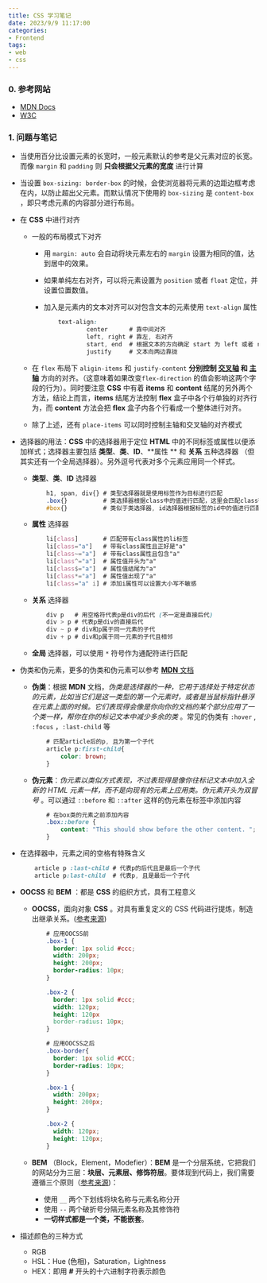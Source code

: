 ```yaml
---
title: CSS 学习笔记
date: 2023/9/9 11:17:00
categories:
- Frontend
tags:
- web
- css
---
```


### 0. 参考网站

- [MDN Docs](https://developer.mozilla.org/zh-CN/docs/Learn/CSS) 
- [W3C](https://www.w3school.com.cn/css/index.asp)

### 1. 问题与笔记

- 当使用百分比设置元素的长宽时，一般元素默认的参考是父元素对应的长宽。而像 `margin` 和 `padding` 则 **只会根据父元素的宽度** 进行计算

- 当设置 `box-sizing: border-box` 的时候，会使浏览器将元素的边距边框考虑在内，以防止超出父元素。而默认情况下使用的 `box-sizing` 是 `content-box` ，即只考虑元素的内容部分进行布局。

- 在 **CSS** 中进行对齐

  - 一般的布局模式下对齐

  	- 用 `margin: auto` 会自动将块元素左右的 `margin` 设置为相同的值，达到居中的效果。

  	- 如果单纯左右对齐，可以将元素设置为 `position` 或者 `float` 定位，并设置位置数值。

  	- 加入是元素内的文本对齐可以对包含文本的元素使用 `text-align` 属性

  		```css
  			text-align: 
  					center 		# 靠中间对齐
  					left, right # 靠左, 右对齐
  					start, end  # 根据文本的方向确定 start 为 left 或者 right
  					justify		# 文本向两边靠拢
  		```

  - 在 `flex` 布局下 `aligin-items` 和 `justify-content` **分别控制 <u>交叉轴</u> 和 <u>主轴</u>** 方向的对齐。（这意味着如果改变`flex-direction` 的值会影响这两个字段的行为）。同时要注意 **CSS** 中有着 **items** 和 **content** 结尾的另外两个方法，结论上而言，**items** 结尾方法控制 **flex** 盒子中各个行单独的对齐行为，而 **content** 方法会把 **flex** 盒子内各个行看成一个整体进行对齐。 

  - 除了上述，还有 `place-items` 可以同时控制主轴和交叉轴的对齐模式

- 选择器的用法：**CSS** 中的选择器用于定位 **HTML** 中的不同标签或属性以便添加样式；选择器主要包括 **类型**、**类**、**ID**、**属性 ** 和 **关系** 五种选择器 （但其实还有一个全局选择器）。另外逗号代表对多个元素应用同一个样式。

  - **类型**、**类**、**ID** 选择器

  	```css
  	    h1, span, div{} # 类型选择器就是使用标签作为目标进行匹配
  	    .box{} 			# 类选择器根据class中的值进行匹配，这里会匹配class带有box的标签
  	    #box{}			# 类似于类选择器, id选择器根据标签的id中的值进行匹配
  	```

  - **属性** 选择器

  	```css
  		li[class]		# 匹配带有class属性的li标签
  		li[class="a"]	# 带有class属性且正好是"a"
  		li[class~="a"]  # 带有class属性且包含"a"
  		li[class^="a"]  # 属性值开头为"a"
  		li[class$="a"]  # 属性值结尾为"a"
  		li[class*="a"]  # 属性值出现了"a"
  		li[class="a" i] # 添加i属性可以设置大小写不敏感
  	```

  - **关系** 选择器

  	```css
  		div p 	# 用空格符代表p是div的后代 (不一定是直接后代)
  		div > p # 代表p是div的直接后代
  		div ~ p # div和p属于同一元素的子代
  		div + p # div和p属于同一元素的子代且相邻
  	```

  - **全局** 选择器，可以使用 `*` 符号作为通配符进行匹配

- 伪类和伪元素，更多的伪类和伪元素可以参考 [**MDN** 文档](https://developer.mozilla.org/zh-CN/docs/Learn/CSS/Building_blocks/Selectors/Pseudo-classes_and_pseudo-elements#%E5%8F%82%E8%80%83%E8%8A%82)

  - **伪类**：根据 **MDN** 文档，*伪类是选择器的一种，它用于选择处于特定状态的元素，比如当它们是这一类型的第一个元素时，或者是当鼠标指针悬浮在元素上面的时候。它们表现得会像是你向你的文档的某个部分应用了一个类一样，帮你在你的标记文本中减少多余的类* 。常见的伪类有 `:hover` , `:focus` ，`:last-child` 等

  	```css
  		# 匹配article后的p, 且为第一个子代
  	    article p:first-child{ 
  	    	color: brown;      
  		}
  	```

  - **伪元素**：*伪元素以类似方式表现，不过表现得是像你往标记文本中加入全新的 HTML 元素一样，而不是向现有的元素上应用类。伪元素开头为双冒号* 。可以通过 `::before` 和 `::after` 这样的伪元素在标签中添加内容

  	```css
  		# 在box类的元素之前添加内容
  	    .box::before {
  	    	content: "This should show before the other content. ";
  		} 
  	```


- 在选择器中，元素之间的空格有特殊含义

	```css
		article p :last-child # 代表p的后代且是最后一个子代
		article p:last-child  # 代表p, 且是最后一个子代
	```

- **OOCSS** 和 **BEM** ：都是 **CSS** 的组织方式，具有工程意义

  - **OOCSS**，面向对象 **CSS** 。对具有重复定义的 CSS 代码进行提炼，制造出继承关系。([参考来源](https://juejin.cn/post/7021067874139635726))

  	```css
  		# 应用OOCSS前
  		.box-1 {
  	      border: 1px solid #ccc;
  	      width: 200px;
  	      height: 200px;
  	      border-radius: 10px;
  	    }
  	
  	    .box-2 {
  	      border: 1px solid #ccc;
  	      width: 120px;
  	      height: 120px
  	      border-radius: 10px;
  	    }
  	
  		# 应用OOCSS之后
  		.box-border{
  	      border: 1px solid #CCC;
  	      border-radius: 10px;
  	    }
  	
  	    .box-1 {
  	      width: 200px;
  	      height: 200px;
  	    }
  	
  	    .box-2 {
  	      width: 120px;
  	      height: 120px;
  	    }
  	```

  - **BEM** （Block，Element，Modefier）：**BEM** 是一个分层系统，它把我们的网站分为三层：**块层、元素层、修饰符层**。要体现到代码上，我们需要遵循三个原则（[参考来源](https://juejin.cn/post/7021461539236347940))：

  	- 使用 `__` 两个下划线将块名称与元素名称分开
  	- 使用 `--` 两个破折号分隔元素名称及其修饰符
  	- **一切样式都是一个类，不能嵌套**。

- 描述颜色的三种方式

	- RGB 
	- HSL：Hue (色相)，Saturation，Lightness
	- HEX：即用 **#** 开头的十六进制字符表示颜色